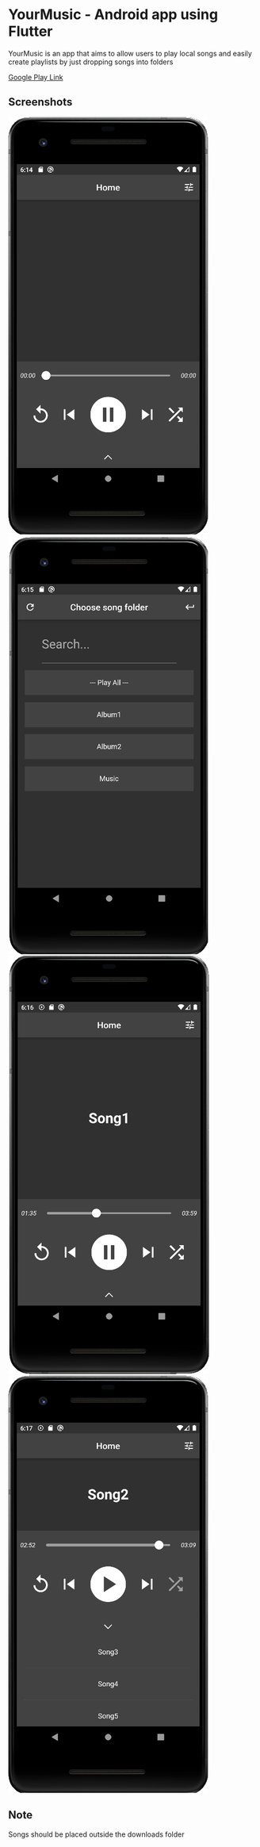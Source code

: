 # YourMusic - Android app using Flutter

YourMusic is an app that aims to allow users to play local songs and easily create playlists by just dropping songs into folders

[Google Play Link](https://play.google.com/store/apps/details?id=com.yourmusic)

## Screenshots
![](./screenshots/1.png)
![](./screenshots/2.png)
![](./screenshots/3.png)
![](./screenshots/4.png)

## Note
Songs should be placed outside the downloads folder
